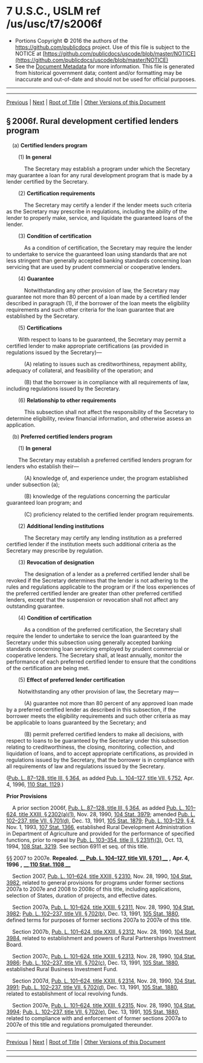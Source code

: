 ---
---

# 7 U.S.C., USLM ref /us/usc/t7/s2006f

* Portions Copyright © 2016 the authors of the https://github.com/publicdocs project.
  Use of this file is subject to the NOTICE at [https://github.com/publicdocs/uscode/blob/master/NOTICE](https://github.com/publicdocs/uscode/blob/master/NOTICE)
* See the [Document Metadata](././../../../../..//README.md) for more information.
  This file is generated from historical government data; content and/or formatting may be inaccurate and out-of-date and should not be used for official purposes.

----------
----------

[Previous](./../../../../..//us/usc/t7/ch50/schIV/m__us_usc_t7_s2006e.md) | [Next](./../../../../..//us/usc/t7/ch50/schIV/m__us_usc_t7_s2008.md) | [Root of Title](./../../../../../) | [Other Versions of this Document](https://publicdocs.github.io/go/links?ns=uslm&ref=%2Fus%2Fusc%2Ft7%2Fs2006f)

## § 2006f. Rural development certified lenders program

    (a) __Certified lenders program__ 

        (1) __In general__ 

            The Secretary may establish a program under which the Secretary may guarantee a loan for any rural development program that is made by a lender certified by the Secretary.

        (2) __Certification requirements__ 

            The Secretary may certify a lender if the lender meets such criteria as the Secretary may prescribe in regulations, including the ability of the lender to properly make, service, and liquidate the guaranteed loans of the lender.

        (3) __Condition of certification__ 

            As a condition of certification, the Secretary may require the lender to undertake to service the guaranteed loan using standards that are not less stringent than generally accepted banking standards concerning loan servicing that are used by prudent commercial or cooperative lenders.

        (4) __Guarantee__ 

            Notwithstanding any other provision of law, the Secretary may guarantee not more than 80 percent of a loan made by a certified lender described in paragraph (1), if the borrower of the loan meets the eligibility requirements and such other criteria for the loan guarantee that are established by the Secretary.

        (5) __Certifications__ 

        With respect to loans to be guaranteed, the Secretary may permit a certified lender to make appropriate certifications (as provided in regulations issued by the Secretary)—

            (A) relating to issues such as creditworthiness, repayment ability, adequacy of collateral, and feasibility of the operation; and

            (B) that the borrower is in compliance with all requirements of law, including regulations issued by the Secretary.

        (6) __Relationship to other requirements__ 

            This subsection shall not affect the responsibility of the Secretary to determine eligibility, review financial information, and otherwise assess an application.

    (b) __Preferred certified lenders program__ 

        (1) __In general__ 

        The Secretary may establish a preferred certified lenders program for lenders who establish their—

            (A) knowledge of, and experience under, the program established under subsection (a);

            (B) knowledge of the regulations concerning the particular guaranteed loan program; and

            (C) proficiency related to the certified lender program requirements.

        (2) __Additional lending institutions__ 

            The Secretary may certify any lending institution as a preferred certified lender if the institution meets such additional criteria as the Secretary may prescribe by regulation.

        (3) __Revocation of designation__ 

            The designation of a lender as a preferred certified lender shall be revoked if the Secretary determines that the lender is not adhering to the rules and regulations applicable to the program or if the loss experiences of the preferred certified lender are greater than other preferred certified lenders, except that the suspension or revocation shall not affect any outstanding guarantee.

        (4) __Condition of certification__ 

            As a condition of the preferred certification, the Secretary shall require the lender to undertake to service the loan guaranteed by the Secretary under this subsection using generally accepted banking standards concerning loan servicing employed by prudent commercial or cooperative lenders. The Secretary shall, at least annually, monitor the performance of each preferred certified lender to ensure that the conditions of the certification are being met.

        (5) __Effect of preferred lender certification__ 

        Notwithstanding any other provision of law, the Secretary may—

            (A) guarantee not more than 80 percent of any approved loan made by a preferred certified lender as described in this subsection, if the borrower meets the eligibility requirements and such other criteria as may be applicable to loans guaranteed by the Secretary; and

            (B) permit preferred certified lenders to make all decisions, with respect to loans to be guaranteed by the Secretary under this subsection relating to creditworthiness, the closing, monitoring, collection, and liquidation of loans, and to accept appropriate certifications, as provided in regulations issued by the Secretary, that the borrower is in compliance with all requirements of law and regulations issued by the Secretary.

([Pub. L. 87–128, title III, § 364][/us/pl/87/128/s364], as added [Pub. L. 104–127, title VII, § 752][/us/pl/104/127/s752], Apr. 4, 1996, [110 Stat. 1129][/us/stat/110/1129].)

 __Prior Provisions__ 

    A prior section 2006f, [Pub. L. 87–128, title III, § 364][/us/pl/87/128/s364], as added [Pub. L. 101–624, title XXIII, § 2302(a)(1)][/us/pl/101/624/s2302/a/1], Nov. 28, 1990, [104 Stat. 3979][/us/stat/104/3979]; amended [Pub. L. 102–237, title VII, § 701(d)][/us/pl/102/237/s701/d], Dec. 13, 1991, [105 Stat. 1879][/us/stat/105/1879]; [Pub. L. 103–129, § 4][/us/pl/103/129/s4], Nov. 1, 1993, [107 Stat. 1366][/us/stat/107/1366], established Rural Development Administration in Department of Agriculture and provided for the performance of specified functions, prior to repeal by [Pub. L. 103–354, title II, § 231(f)(3)][/us/pl/103/354/s231/f/3], Oct. 13, 1994, [108 Stat. 3219][/us/stat/108/3219]. See section 6911 et seq. of this title.

§§ 2007 to 2007e. __Repealed.__  __[__  __Pub. L. 104–127, title VII, § 701__  __][/us/pl/104/127/s701]__  __,__  __Apr. 4, 1996__  __,__  __[__  __110 Stat. 1108__  __][/us/stat/110/1108]__ 

    Section 2007, [Pub. L. 101–624, title XXIII, § 2310][/us/pl/101/624/s2310], Nov. 28, 1990, [104 Stat. 3982][/us/stat/104/3982], related to general provisions for programs under former sections 2007a to 2007e and 2008 to 2008c of this title, including applications, selection of States, duration of projects, and effective dates.

    Section 2007a, [Pub. L. 101–624, title XXIII, § 2311][/us/pl/101/624/s2311], Nov. 28, 1990, [104 Stat. 3982][/us/stat/104/3982]; [Pub. L. 102–237, title VII, § 702(b)][/us/pl/102/237/s702/b], Dec. 13, 1991, [105 Stat. 1880][/us/stat/105/1880], defined terms for purposes of former sections 2007a to 2007e of this title.

    Section 2007b, [Pub. L. 101–624, title XXIII, § 2312][/us/pl/101/624/s2312], Nov. 28, 1990, [104 Stat. 3984][/us/stat/104/3984], related to establishment and powers of Rural Partnerships Investment Board.

    Section 2007c, [Pub. L. 101–624, title XXIII, § 2313][/us/pl/101/624/s2313], Nov. 28, 1990, [104 Stat. 3986][/us/stat/104/3986]; [Pub. L. 102–237, title VII, § 702(c)][/us/pl/102/237/s702/c], Dec. 13, 1991, [105 Stat. 1880][/us/stat/105/1880], established Rural Business Investment Fund.

    Section 2007d, [Pub. L. 101–624, title XXIII, § 2314][/us/pl/101/624/s2314], Nov. 28, 1990, [104 Stat. 3991][/us/stat/104/3991]; [Pub. L. 102–237, title VII, § 702(d)][/us/pl/102/237/s702/d], Dec. 13, 1991, [105 Stat. 1880][/us/stat/105/1880], related to establishment of local revolving funds.

    Section 2007e, [Pub. L. 101–624, title XXIII, § 2315][/us/pl/101/624/s2315], Nov. 28, 1990, [104 Stat. 3994][/us/stat/104/3994]; [Pub. L. 102–237, title VII, § 702(e)][/us/pl/102/237/s702/e], Dec. 13, 1991, [105 Stat. 1880][/us/stat/105/1880], related to compliance with and enforcement of former sections 2007a to 2007e of this title and regulations promulgated thereunder.

----------

[Previous](./../../../../..//us/usc/t7/ch50/schIV/m__us_usc_t7_s2006e.md) | [Next](./../../../../..//us/usc/t7/ch50/schIV/m__us_usc_t7_s2008.md) | [Root of Title](./../../../../../) | [Other Versions of this Document](https://publicdocs.github.io/go/links?ns=uslm&ref=%2Fus%2Fusc%2Ft7%2Fs2006f)

----------
----------

[/us/pl/87/128/s364]: https://publicdocs.github.io/go/links?ns=uslm&ref=%2Fus%2Fpl%2F87%2F128%2Fs364
[/us/pl/104/127/s752]: https://publicdocs.github.io/go/links?ns=uslm&ref=%2Fus%2Fpl%2F104%2F127%2Fs752
[/us/stat/110/1129]: https://publicdocs.github.io/go/links?ns=uslm&ref=%2Fus%2Fstat%2F110%2F1129
[/us/pl/87/128/s364]: https://publicdocs.github.io/go/links?ns=uslm&ref=%2Fus%2Fpl%2F87%2F128%2Fs364
[/us/pl/101/624/s2302/a/1]: https://publicdocs.github.io/go/links?ns=uslm&ref=%2Fus%2Fpl%2F101%2F624%2Fs2302%2Fa%2F1
[/us/stat/104/3979]: https://publicdocs.github.io/go/links?ns=uslm&ref=%2Fus%2Fstat%2F104%2F3979
[/us/pl/102/237/s701/d]: https://publicdocs.github.io/go/links?ns=uslm&ref=%2Fus%2Fpl%2F102%2F237%2Fs701%2Fd
[/us/stat/105/1879]: https://publicdocs.github.io/go/links?ns=uslm&ref=%2Fus%2Fstat%2F105%2F1879
[/us/pl/103/129/s4]: https://publicdocs.github.io/go/links?ns=uslm&ref=%2Fus%2Fpl%2F103%2F129%2Fs4
[/us/stat/107/1366]: https://publicdocs.github.io/go/links?ns=uslm&ref=%2Fus%2Fstat%2F107%2F1366
[/us/pl/103/354/s231/f/3]: https://publicdocs.github.io/go/links?ns=uslm&ref=%2Fus%2Fpl%2F103%2F354%2Fs231%2Ff%2F3
[/us/stat/108/3219]: https://publicdocs.github.io/go/links?ns=uslm&ref=%2Fus%2Fstat%2F108%2F3219
[/us/pl/104/127/s701]: https://publicdocs.github.io/go/links?ns=uslm&ref=%2Fus%2Fpl%2F104%2F127%2Fs701
[/us/stat/110/1108]: https://publicdocs.github.io/go/links?ns=uslm&ref=%2Fus%2Fstat%2F110%2F1108
[/us/pl/101/624/s2310]: https://publicdocs.github.io/go/links?ns=uslm&ref=%2Fus%2Fpl%2F101%2F624%2Fs2310
[/us/stat/104/3982]: https://publicdocs.github.io/go/links?ns=uslm&ref=%2Fus%2Fstat%2F104%2F3982
[/us/pl/101/624/s2311]: https://publicdocs.github.io/go/links?ns=uslm&ref=%2Fus%2Fpl%2F101%2F624%2Fs2311
[/us/stat/104/3982]: https://publicdocs.github.io/go/links?ns=uslm&ref=%2Fus%2Fstat%2F104%2F3982
[/us/pl/102/237/s702/b]: https://publicdocs.github.io/go/links?ns=uslm&ref=%2Fus%2Fpl%2F102%2F237%2Fs702%2Fb
[/us/stat/105/1880]: https://publicdocs.github.io/go/links?ns=uslm&ref=%2Fus%2Fstat%2F105%2F1880
[/us/pl/101/624/s2312]: https://publicdocs.github.io/go/links?ns=uslm&ref=%2Fus%2Fpl%2F101%2F624%2Fs2312
[/us/stat/104/3984]: https://publicdocs.github.io/go/links?ns=uslm&ref=%2Fus%2Fstat%2F104%2F3984
[/us/pl/101/624/s2313]: https://publicdocs.github.io/go/links?ns=uslm&ref=%2Fus%2Fpl%2F101%2F624%2Fs2313
[/us/stat/104/3986]: https://publicdocs.github.io/go/links?ns=uslm&ref=%2Fus%2Fstat%2F104%2F3986
[/us/pl/102/237/s702/c]: https://publicdocs.github.io/go/links?ns=uslm&ref=%2Fus%2Fpl%2F102%2F237%2Fs702%2Fc
[/us/stat/105/1880]: https://publicdocs.github.io/go/links?ns=uslm&ref=%2Fus%2Fstat%2F105%2F1880
[/us/pl/101/624/s2314]: https://publicdocs.github.io/go/links?ns=uslm&ref=%2Fus%2Fpl%2F101%2F624%2Fs2314
[/us/stat/104/3991]: https://publicdocs.github.io/go/links?ns=uslm&ref=%2Fus%2Fstat%2F104%2F3991
[/us/pl/102/237/s702/d]: https://publicdocs.github.io/go/links?ns=uslm&ref=%2Fus%2Fpl%2F102%2F237%2Fs702%2Fd
[/us/stat/105/1880]: https://publicdocs.github.io/go/links?ns=uslm&ref=%2Fus%2Fstat%2F105%2F1880
[/us/pl/101/624/s2315]: https://publicdocs.github.io/go/links?ns=uslm&ref=%2Fus%2Fpl%2F101%2F624%2Fs2315
[/us/stat/104/3994]: https://publicdocs.github.io/go/links?ns=uslm&ref=%2Fus%2Fstat%2F104%2F3994
[/us/pl/102/237/s702/e]: https://publicdocs.github.io/go/links?ns=uslm&ref=%2Fus%2Fpl%2F102%2F237%2Fs702%2Fe
[/us/stat/105/1880]: https://publicdocs.github.io/go/links?ns=uslm&ref=%2Fus%2Fstat%2F105%2F1880


